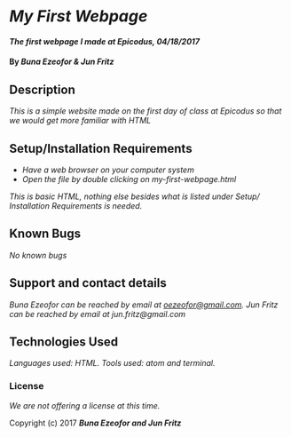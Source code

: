 # _My First Webpage_

#### _The first webpage I made at Epicodus, 04/18/2017_

#### By _**Buna Ezeofor & Jun Fritz**_

## Description

_This is a simple website made on the first day of class at Epicodus so that we would get more familiar with HTML_

## Setup/Installation Requirements

* _Have a web browser on your computer system_
* _Open the file by double clicking on my-first-webpage.html_

_This is basic HTML, nothing else besides what is listed under Setup/ Installation Requirements is needed._

## Known Bugs

_No known bugs_

## Support and contact details

_Buna Ezeofor can be reached by email at oezeofor@gmail.com. Jun Fritz can be reached by email at jun.fritz@gmail.com_

## Technologies Used

_Languages used: HTML. Tools used: atom and terminal._

### License

*We are not offering a license at this time.*

Copyright (c) 2017 **_Buna Ezeofor and Jun Fritz_**
